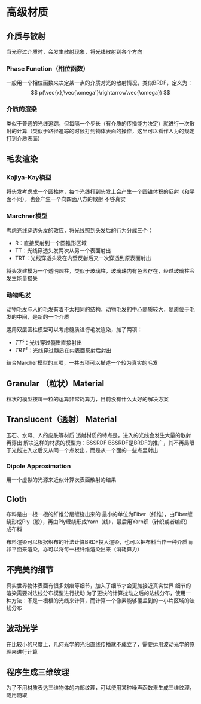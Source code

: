 # 高级材质
## 介质与散射
当光穿过介质时，会发生散射现象，将光线散射到各个方向
### Phase Function（相位函数）
一般用一个相位函数来决定某一点的介质对光的散射情况，类似BRDF，定义为：
$$
p(\vec{x},\vec{\omega'}\rightarrow\vec{\omega})
$$
### 介质的渲染
类似于普通的光线追踪，但每隔一个步长（有介质的传播能力决定）就进行一次散射的计算（类似于路径追踪的时候打到物体表面的操作，这里可以看作人为的规定打到介质表面）

## 毛发渲染
### Kajiya-Kay模型
将头发考虑成一个圆柱体，每个光线打到头发上会产生一个圆锥体积的反射（和平面不同），也会产生一个向四面八方的散射
不够真实
### Marchner模型
考虑光线穿透头发的效应，将光线照到头发后的行为分成三个：
+ R：直接反射到一个圆锥形区域
+ TT：光线穿透头发两次从另一个表面射出
+ TRT：光线穿透头发在内壁反射后又一次穿透到原表面射出

将头发建模为一个透明圆柱，类似于玻璃柱，玻璃珠内有色素存在，经过玻璃柱会发生能量损失
### 动物毛发
动物毛发与人的毛发有着不太相同的结构，动物毛发的中心髓质较大，髓质位于毛发的中间，是新的一个介质

运用双层圆柱模型可以考虑髓质进行毛发渲染，加了两项：
+ $TT^s$：光线穿过髓质直接射出
+ $TRT^s$：光线穿过髓质在内表面反射后射出

结合Marcher模型的三项，一共五项可以描述一个较为真实的毛发

## Granular （粒状）Material
粒状的模型按每一粒的运算非常耗算力，目前没有什么太好的解决方案


## Translucent（透射） Material
玉石、水母、人的皮肤等材质
透射材质的特点是，进入的光线会发生大量的散射再穿出
解决这样的材质的模型为：BSSRDF
BSSRDF是BRDF的推广，其不再局限于光线进入之后又从同一个点发出，而是从一个面的一些点里射出

### Dipole Approximation
用一个虚拟的光源来近似计算次表面散射的结果

## Cloth
布料是由一根一根的纤维分层缠绕出来的
最小的单位为Fiber（纤维），由Fiber缠绕形成Ply（股），再由Ply缠绕形成Yarn（线），最后用Yarn织（针织或者编织）成布料

布料渲染可以根据织布的针法计算BRDF投入渲染，也可以把布料当作一种介质而非平面来渲染，亦可以将每一根纤维渲染出来（消耗算力）

## 不完美的细节
真实世界物体表面有很多划痕等细节，加入了细节才会更加接近真实世界
细节的渲染需要对法线分布模型进行扰动
为了更快的计算扰动之后的法线分布，使用一种方法：不是一根根的光线来计算，而计算一个像素能够覆盖到的一小片区域的法线分布

## 波动光学
在比较小的尺度上，几何光学的光沿直线传播就不成立了，需要运用波动光学的原理来进行计算

## 程序生成三维纹理
为了不用材质表达三维物体的内部纹理，可以使用某种噪声函数来生成三维纹理，随用随取